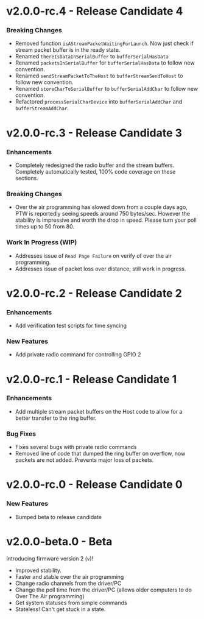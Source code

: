# v2.0.0-rc.4 - Release Candidate 4

### Breaking Changes

* Removed function `isAStreamPacketWaitingForLaunch`. Now just check if stream packet buffer is in the ready state.
* Renamed `thereIsDataInSerialBuffer` to `bufferSerialHasData`
* Renamed `packetsInSerialBuffer` for `bufferSerialHasData` to follow new convention.
* Renamed `sendStreamPacketToTheHost` to `bufferStreamSendToHost` to follow new convention.
* Renamed `storeCharToSerialBuffer` to `bufferSerialAddChar` to follow new convention.
* Refactored `processSerialCharDevice` into `bufferSerialAddChar` and `bufferStreamAddChar`.

# v2.0.0-rc.3 - Release Candidate 3

### Enhancements

* Completely redesigned the radio buffer and the stream buffers. Completely automatically tested, 100% code coverage on these sections.

### Breaking Changes

* Over the air programming has slowed down from a couple days ago, PTW is reportedly seeing speeds around 750 bytes/sec. However the stability is impressive and worth the drop in speed. Please turn your poll times up to 50 from 80.

### Work In Progress (WIP)

* Addresses issue of `Read Page Failure` on verify of over the air programming.
* Addresses issue of packet loss over distance; still work in progress.


# v2.0.0-rc.2 - Release Candidate 2

### Enhancements

* Add verification test scripts for time syncing

### New Features

* Add private radio command for controlling GPIO 2

# v2.0.0-rc.1 - Release Candidate 1

### Enhancements

* Add multiple stream packet buffers on the Host code to allow for a better transfer to the ring buffer.

### Bug Fixes

* Fixes several bugs with private radio commands
* Removed line of code that dumped the ring buffer on overflow, now packets are not added. Prevents major loss of packets.

# v2.0.0-rc.0 - Release Candidate 0

### New Features
* Bumped beta to release candidate

# v2.0.0-beta.0 - Beta

Introducing firmware version 2 (`v`)!

* Improved stability.
* Faster and stable over the air programming
* Change radio channels from the driver/PC
* Change the poll time from the driver/PC (allows older computers to do Over The Air programming)
* Get system statuses from simple commands
* Stateless! Can't get stuck in a state.
